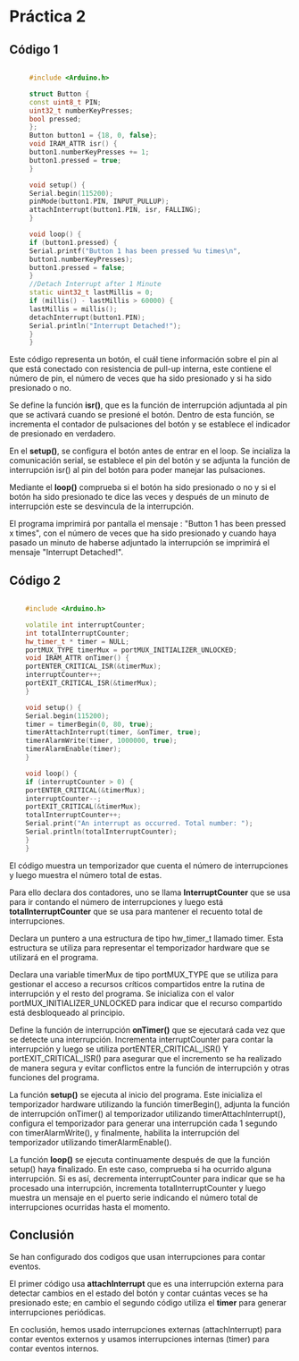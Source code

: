 
# Práctica 2

## Código 1

```c++

     #include <Arduino.h>

     struct Button {
     const uint8_t PIN;
     uint32_t numberKeyPresses;
     bool pressed;
     };
     Button button1 = {18, 0, false};
     void IRAM_ATTR isr() {
     button1.numberKeyPresses += 1;
     button1.pressed = true;
     }

     void setup() {
     Serial.begin(115200);
     pinMode(button1.PIN, INPUT_PULLUP);
     attachInterrupt(button1.PIN, isr, FALLING);
     }

     void loop() {
     if (button1.pressed) {
     Serial.printf("Button 1 has been pressed %u times\n",
     button1.numberKeyPresses);
     button1.pressed = false;
     }
     //Detach Interrupt after 1 Minute
     static uint32_t lastMillis = 0;
     if (millis() - lastMillis > 60000) {
     lastMillis = millis();
     detachInterrupt(button1.PIN);
     Serial.println("Interrupt Detached!");
     }
     }

 ```


Este código representa un botón, el cuál tiene información sobre el pin al que está conectado con resistencia de pull-up interna, este  contiene el número de pin, el número de veces que ha sido presionado y si ha sido presionado o no.

Se define la función **isr()**, que es la función de interrupción adjuntada al pin que se activará cuando se presioné el botón. Dentro de esta función, se incrementa el contador de pulsaciones del botón y se establece el indicador de presionado en verdadero.

En el **setup()**, se configura el botón antes de entrar en el loop. Se incializa la comunicación serial, se establece el pin del botón y se adjunta la función de interrupción isr() al pin del botón para poder manejar las pulsaciones.
    
Mediante el **loop()** comprueba si el botón ha sido presionado o no y si el botón ha sido presionado te dice las veces y después de un minuto de interrupción este se desvincula de la interrupción.

El programa imprimirá por pantalla el mensaje : "Button 1 has been pressed x times", con el número de veces que ha sido presionado y cuando haya pasado un minuto de haberse adjuntado la interrupción se imprimirá el mensaje "Interrupt Detached!".

## Código 2

```c++

    #include <Arduino.h>

    volatile int interruptCounter;
    int totalInterruptCounter;
    hw_timer_t * timer = NULL;
    portMUX_TYPE timerMux = portMUX_INITIALIZER_UNLOCKED;
    void IRAM_ATTR onTimer() {
    portENTER_CRITICAL_ISR(&timerMux);
    interruptCounter++;
    portEXIT_CRITICAL_ISR(&timerMux);
    }

    void setup() {
    Serial.begin(115200);
    timer = timerBegin(0, 80, true);
    timerAttachInterrupt(timer, &onTimer, true);
    timerAlarmWrite(timer, 1000000, true);
    timerAlarmEnable(timer);
    }

    void loop() {
    if (interruptCounter > 0) {
    portENTER_CRITICAL(&timerMux);
    interruptCounter--;
    portEXIT_CRITICAL(&timerMux);
    totalInterruptCounter++;
    Serial.print("An interrupt as occurred. Total number: ");
    Serial.println(totalInterruptCounter);
    }
    }

  ```


El código muestra un temporizador que cuenta el número de interrupciones y luego muestra el número total de estas.

Para ello declara dos contadores, uno se llama **InterruptCounter**  que se usa para ir contando el número de interrupciones y luego está **totalInterruptCounter** que se usa para mantener el recuento total de interrupciones.

Declara un puntero a una estructura de tipo hw_timer_t llamado timer. Esta estructura se utiliza para representar el temporizador hardware que se utilizará en el programa.

Declara una variable timerMux de tipo portMUX_TYPE que se utiliza para gestionar el acceso a recursos críticos compartidos entre la rutina de interrupción y el resto del programa. Se inicializa con el valor portMUX_INITIALIZER_UNLOCKED para indicar que el recurso compartido está desbloqueado al principio.

Define la función de interrupción **onTimer()** que se ejecutará cada vez que se detecte una interrupción. Incrementa interruptCounter para contar la interrupción y luego se utiliza portENTER_CRITICAL_ISR() Y portEXIT_CRITICAL_ISR() para asegurar que el incremento se ha realizado de manera segura y evitar conflictos entre la función de interrupción y otras funciones del programa.

La función **setup()** se ejecuta al inicio del programa. Este inicializa el temporizador hardware utilizando la función timerBegin(), adjunta la función de interrupción onTimer() al temporizador utilizando timerAttachInterrupt(), configura el temporizador para generar una interrupción cada 1 segundo con timerAlarmWrite(), y finalmente, habilita la interrupción del temporizador utilizando timerAlarmEnable().

La función **loop()**  se ejecuta continuamente después de que la función setup() haya finalizado. En este caso, comprueba si ha ocurrido alguna interrupción. Si es así, decrementa interruptCounter para indicar que se ha procesado una interrupción, incrementa totalInterruptCounter y luego muestra un mensaje en el puerto serie indicando el número total de interrupciones ocurridas hasta el momento.

## Conclusión

Se han configurado dos codigos que usan interrupciones para contar eventos.

El primer código usa **attachInterrupt** que es una interrupción externa para detectar cambios en el estado del botón y contar cuántas veces se ha presionado este; en cambio el segundo código utiliza el **timer** para generar interrupciones periódicas.

En coclusión, hemos usado interrupciones externas (attachInterrupt) para contar eventos externos y usamos interrupciones internas (timer) para contar eventos internos.  

